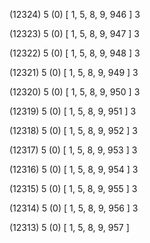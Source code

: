 (12324) 5 (0) [ 1, 5, 8, 9, 946 ] 3 


(12323) 5 (0) [ 1, 5, 8, 9, 947 ] 3 


(12322) 5 (0) [ 1, 5, 8, 9, 948 ] 3 


(12321) 5 (0) [ 1, 5, 8, 9, 949 ] 3 


(12320) 5 (0) [ 1, 5, 8, 9, 950 ] 3 


(12319) 5 (0) [ 1, 5, 8, 9, 951 ] 3 


(12318) 5 (0) [ 1, 5, 8, 9, 952 ] 3 


(12317) 5 (0) [ 1, 5, 8, 9, 953 ] 3 


(12316) 5 (0) [ 1, 5, 8, 9, 954 ] 3 


(12315) 5 (0) [ 1, 5, 8, 9, 955 ] 3 


(12314) 5 (0) [ 1, 5, 8, 9, 956 ] 3 


(12313) 5 (0) [ 1, 5, 8, 9, 957 ]  

